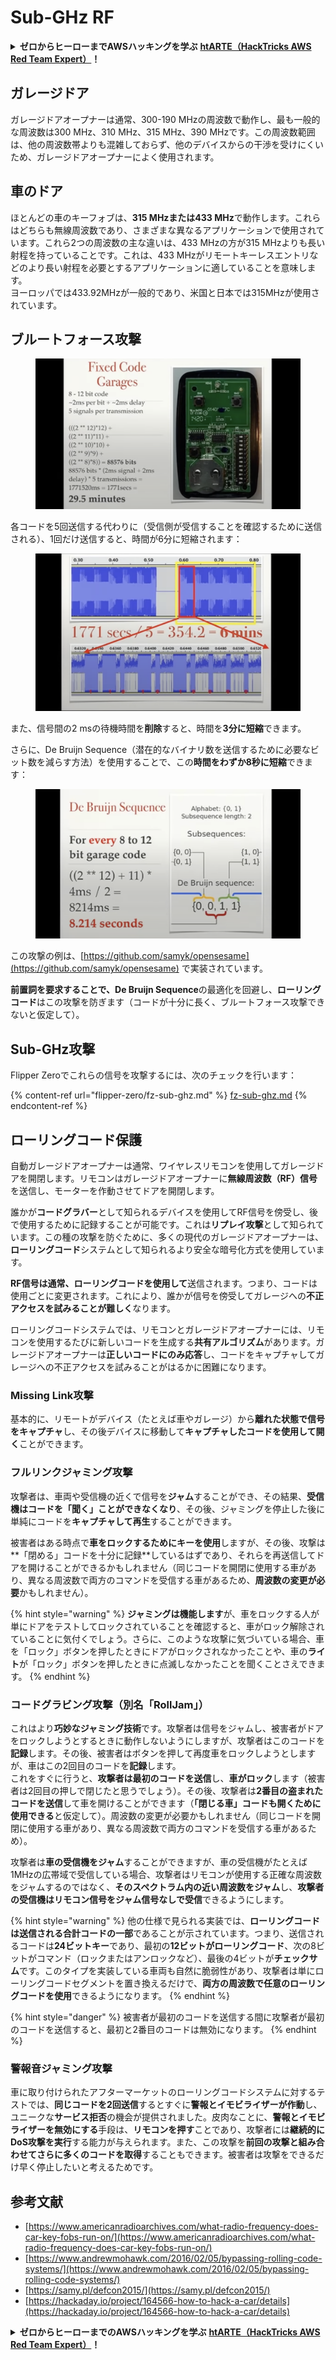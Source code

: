 # Sub-GHz RF

<details>

<summary><strong>ゼロからヒーローまでAWSハッキングを学ぶ</strong> <a href="https://training.hacktricks.xyz/courses/arte"><strong>htARTE（HackTricks AWS Red Team Expert）</strong></a><strong>！</strong></summary>

HackTricksをサポートする他の方法：

- **HackTricksで企業を宣伝**したい場合や**HackTricksをPDFでダウンロード**したい場合は、[**SUBSCRIPTION PLANS**](https://github.com/sponsors/carlospolop)をチェックしてください！
- [**公式PEASS＆HackTricksグッズ**](https://peass.creator-spring.com)を入手する
- [**The PEASS Family**](https://opensea.io/collection/the-peass-family)を発見し、独占的な[**NFTs**](https://opensea.io/collection/the-peass-family)のコレクションを見つける
- **💬 [Discordグループ](https://discord.gg/hRep4RUj7f)**に参加するか、[telegramグループ](https://t.me/peass)に参加するか、**Twitter**で**@carlospolopm**をフォローする🐦 [**@carlospolopm**](https://twitter.com/hacktricks\_live)**。**
- **ハッキングトリックを共有するには、PRを送信して** [**HackTricks**](https://github.com/carlospolop/hacktricks) と [**HackTricks Cloud**](https://github.com/carlospolop/hacktricks-cloud) のGitHubリポジトリに。

</details>

## ガレージドア

ガレージドアオープナーは通常、300-190 MHzの周波数で動作し、最も一般的な周波数は300 MHz、310 MHz、315 MHz、390 MHzです。この周波数範囲は、他の周波数帯よりも混雑しておらず、他のデバイスからの干渉を受けにくいため、ガレージドアオープナーによく使用されます。

## 車のドア

ほとんどの車のキーフォブは、**315 MHzまたは433 MHz**で動作します。これらはどちらも無線周波数であり、さまざまな異なるアプリケーションで使用されています。これら2つの周波数の主な違いは、433 MHzの方が315 MHzよりも長い射程を持っていることです。これは、433 MHzがリモートキーレスエントリなどのより長い射程を必要とするアプリケーションに適していることを意味します。\
ヨーロッパでは433.92MHzが一般的であり、米国と日本では315MHzが使用されています。

## **ブルートフォース攻撃**

<figure><img src="../../.gitbook/assets/image (1084).png" alt=""><figcaption></figcaption></figure>

各コードを5回送信する代わりに（受信側が受信することを確認するために送信される）、1回だけ送信すると、時間が6分に短縮されます：

<figure><img src="../../.gitbook/assets/image (622).png" alt=""><figcaption></figcaption></figure>

また、信号間の2 msの待機時間を**削除**すると、時間を**3分に短縮**できます。

さらに、De Bruijn Sequence（潜在的なバイナリ数を送信するために必要なビット数を減らす方法）を使用することで、この**時間をわずか8秒に短縮**できます：

<figure><img src="../../.gitbook/assets/image (583).png" alt=""><figcaption></figcaption></figure>

この攻撃の例は、[https://github.com/samyk/opensesame](https://github.com/samyk/opensesame) で実装されています。

**前置詞を要求することで、De Bruijn Sequence**の最適化を回避し、**ローリングコード**はこの攻撃を防ぎます（コードが十分に長く、ブルートフォース攻撃できないと仮定して）。

## Sub-GHz攻撃

Flipper Zeroでこれらの信号を攻撃するには、次のチェックを行います：

{% content-ref url="flipper-zero/fz-sub-ghz.md" %}
[fz-sub-ghz.md](flipper-zero/fz-sub-ghz.md)
{% endcontent-ref %}

## ローリングコード保護

自動ガレージドアオープナーは通常、ワイヤレスリモコンを使用してガレージドアを開閉します。リモコンはガレージドアオープナーに**無線周波数（RF）信号**を送信し、モーターを作動させてドアを開閉します。

誰かが**コードグラバー**として知られるデバイスを使用してRF信号を傍受し、後で使用するために記録することが可能です。これは**リプレイ攻撃**として知られています。この種の攻撃を防ぐために、多くの現代のガレージドアオープナーは、**ローリングコード**システムとして知られるより安全な暗号化方式を使用しています。

**RF信号は通常、ローリングコードを使用して**送信されます。つまり、コードは使用ごとに変更されます。これにより、誰かが信号を傍受してガレージへの**不正アクセスを試みることが難しく**なります。

ローリングコードシステムでは、リモコンとガレージドアオープナーには、リモコンを使用するたびに新しいコードを生成する**共有アルゴリズム**があります。ガレージドアオープナーは**正しいコードにのみ応答**し、コードをキャプチャしてガレージへの不正アクセスを試みることがはるかに困難になります。

### **Missing Link攻撃**

基本的に、リモートがデバイス（たとえば車やガレージ）から**離れた状態で信号をキャプチャ**し、その後デバイスに移動して**キャプチャしたコードを使用して開く**ことができます。

### フルリンクジャミング攻撃

攻撃者は、車両や受信機の近くで信号を**ジャム**することができ、その結果、**受信機はコードを「聞く」ことができなくなり**、その後、ジャミングを停止した後に単純にコードを**キャプチャして再生**することができます。

被害者はある時点で**車をロックするためにキーを使用**しますが、その後、攻撃は**「閉める」コードを十分に記録**しているはずであり、それらを再送信してドアを開けることができるかもしれません（同じコードを開閉に使用する車があり、異なる周波数で両方のコマンドを受信する車があるため、**周波数の変更が必要**かもしれません）。

{% hint style="warning" %}
**ジャミングは機能します**が、車をロックする人が単にドアをテストしてロックされていることを確認すると、車がロック解除されていることに気付くでしょう。さらに、このような攻撃に気づいている場合、車を「ロック」ボタンを押したときにドアがロックされなかったことや、車の**ライト**が「ロック」ボタンを押したときに点滅しなかったことを聞くことさえできます。
{% endhint %}

### **コードグラビング攻撃（別名「RollJam」）**

これはより**巧妙なジャミング技術**です。攻撃者は信号をジャムし、被害者がドアをロックしようとするときに動作しないようにしますが、攻撃者はこのコードを**記録**します。その後、被害者はボタンを押して再度車をロックしようとしますが、車はこの2回目のコードを**記録**します。\
これをすぐに行うと、**攻撃者は最初のコードを送信**し、**車がロック**します（被害者は2回目の押しで閉じたと思うでしょう）。その後、攻撃者は**2番目の盗まれたコードを送信**して車を開けることができます（**「閉じる車」コードも開くために使用できる**と仮定して）。周波数の変更が必要かもしれません（同じコードを開閉に使用する車があり、異なる周波数で両方のコマンドを受信する車があるため）。

攻撃者は**車の受信機をジャム**することができますが、車の受信機がたとえば1MHzの広帯域で受信している場合、攻撃者はリモコンが使用する正確な周波数をジャムするのではなく、**そのスペクトラム内の近い周波数をジャム**し、**攻撃者の受信機はリモコン信号をジャム信号なしで受信**できるようにします。

{% hint style="warning" %}
他の仕様で見られる実装では、**ローリングコードは送信される合計コードの一部**であることが示されています。つまり、送信されるコードは**24ビットキー**であり、最初の**12ビットがローリングコード**、次の8ビットがコマンド（ロックまたはアンロックなど）、最後の4ビットが**チェックサム**です。このタイプを実装している車両も自然に脆弱性があり、攻撃者は単にローリングコードセグメントを置き換えるだけで、**両方の周波数で任意のローリングコードを使用**できるようになります。
{% endhint %}

{% hint style="danger" %}
被害者が最初のコードを送信する間に攻撃者が最初のコードを送信すると、最初と2番目のコードは無効になります。
{% endhint %}
### 警報音ジャミング攻撃

車に取り付けられたアフターマーケットのローリングコードシステムに対するテストでは、**同じコードを2回送信**するとすぐに**警報とイモビライザーが作動**し、ユニークな**サービス拒否**の機会が提供されました。皮肉なことに、**警報とイモビライザーを無効にする**手段は、**リモコンを押す**ことであり、攻撃者には**継続的にDoS攻撃を実行**する能力が与えられます。また、この攻撃を**前回の攻撃と組み合わせてさらに多くのコードを取得**することもできます。被害者は攻撃をできるだけ早く停止したいと考えるためです。

## 参考文献

* [https://www.americanradioarchives.com/what-radio-frequency-does-car-key-fobs-run-on/](https://www.americanradioarchives.com/what-radio-frequency-does-car-key-fobs-run-on/)
* [https://www.andrewmohawk.com/2016/02/05/bypassing-rolling-code-systems/](https://www.andrewmohawk.com/2016/02/05/bypassing-rolling-code-systems/)
* [https://samy.pl/defcon2015/](https://samy.pl/defcon2015/)
* [https://hackaday.io/project/164566-how-to-hack-a-car/details](https://hackaday.io/project/164566-how-to-hack-a-car/details)

<details>

<summary><strong>ゼロからヒーローまでのAWSハッキングを学ぶ</strong> <a href="https://training.hacktricks.xyz/courses/arte"><strong>htARTE（HackTricks AWS Red Team Expert）</strong></a><strong>！</strong></summary>

HackTricksをサポートする他の方法:

* **HackTricksで企業を宣伝**したい場合や**HackTricksをPDFでダウンロード**したい場合は、[**SUBSCRIPTION PLANS**](https://github.com/sponsors/carlospolop)をチェックしてください！
* [**公式PEASS＆HackTricksスウォッグ**](https://peass.creator-spring.com)を入手する
* [**The PEASS Family**](https://opensea.io/collection/the-peass-family)を発見し、独占的な[**NFTs**](https://opensea.io/collection/the-peass-family)のコレクションを見つける
* **💬 [Discordグループ](https://discord.gg/hRep4RUj7f)**に参加するか、[Telegramグループ](https://t.me/peass)に参加するか、**Twitter** 🐦 [**@carlospolopm**](https://twitter.com/hacktricks\_live)をフォローする
* **HackTricks**と[**HackTricks Cloud**](https://github.com/carlospolop/hacktricks-cloud)のGitHubリポジトリにPRを提出して、あなたのハッキングトリックを共有する

</details>
